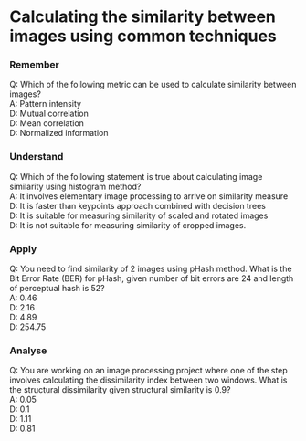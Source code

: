 # Calculating the similarity between images using common techniques

### Remember
Q: Which of the following metric can be used to calculate similarity between images?  
A: Pattern intensity  
D: Mutual correlation  
D: Mean correlation  
D: Normalized information  

### Understand
Q: Which of the following statement is true about calculating image similarity using histogram method?  
A: It involves elementary image processing to arrive on similarity measure    
D: It is faster than keypoints approach combined with decision trees  
D: It is suitable for measuring similarity of scaled and rotated images  
D: It is not suitable for measuring similarity of cropped images.  

### Apply
Q: You need to find similarity of 2 images using pHash method. What is the Bit Error Rate (BER) for pHash, given number of bit errors are 24 and length of perceptual hash is 52?  
A: 0.46   
D: 2.16  
D: 4.89  
D: 254.75  

### Analyse
Q: You are working on an image processing project where one of the step involves calculating the dissimilarity index between two windows. What is the structural dissimilarity given structural similarity is 0.9?  
A: 0.05  
D: 0.1  
D: 1.11  
D: 0.81  

